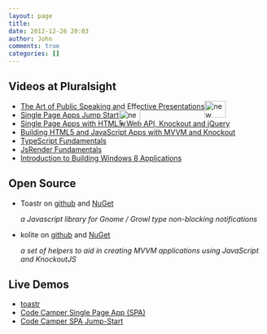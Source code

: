 ```yaml
---
layout: page
title: 
date: 2012-12-26 20:03
author: John
comments: true
categories: []
---
```

<h2>Videos at Pluralsight</h2>
<ul>
        <li><a href="http://jpapa.me/artspeaking" target="_blank">The Art of Public Speaking and Effective Presentations</a><img class=" wp-image-12011 alignnone" style="border: 0px; position: absolute; margin: -2px 0 0 0;" alt="new" src="http://www.johnpapa.net/wp-content/uploads/2012/12/new.png" width="42" height="33" /></li>
        <li><a href="http://jpapa.me/spajsps" target="_blank">Single Page Apps Jump Start</a><img class=" wp-image-12011 alignnone" style="border: 0px; position: absolute; margin: -2px 0 0 0;" alt="new" src="http://www.johnpapa.net/wp-content/uploads/2012/12/new.png" width="42" height="33" /></li>
	<li><a href="http://jpapa.me/spaps" target="_blank">Single Page Apps with HTML5, Web API, Knockout and jQuery</a></li>
	<li><a href="http://jpapa.me/komvvm" target="_blank">Building HTML5 and JavaScript Apps with MVVM and Knockout</a></li>
	<li><a href="http://jpapa.me/typescript101" target="_blank">TypeScript Fundamentals</a></li>
	<li><a href="http://jpapa.me/jsrenderps" target="_blank">JsRender Fundamentals</a></li>
	<li><a href="http://jpapa.me/Win8IntroPS" target="_blank">Introduction to Building Windows 8 Applications</a></li>
</ul>

<h2>Open Source</h2>
<ul>
<li>Toastr on <a href="https://github.com/CodeSeven/toastr" target="_blank">github</a> and <a href="http://nuget.org/packages/toastr" target="_blank">NuGet</a><p><em>a Javascript library for Gnome / Growl type non-blocking notifications</em></p></li>
<li>kolite on <a href="https://github.com/CodeSeven/kolite" target="_blank">github</a> and <a href="http://nuget.org/packages/kolite" target="_blank">NuGet</a><p><em>a set of helpers to aid in creating MVVM applications using JavaScript and KnockoutJS</em></p></li>
</ul>

<h2>Live Demos</h2>
<ul>
<li><a href="http://codeseven.github.com/toastr" target="_blank">toastr</a></li>
<li><a href="http://codecamperdemo.sitecloud.cytanium.com" target="_blank">Code Camper Single Page App (SPA)</a></li>
<li><a href="http://jpapa.me/ccjsdemo" target="_blank">Code Camper SPA Jump-Start</a></li>
</ul>
